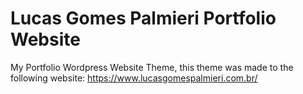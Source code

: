 # Lucas Gomes Palmieri Portfolio Website
My Portfolio Wordpress Website Theme, this theme was made to the following website: https://www.lucasgomespalmieri.com.br/
